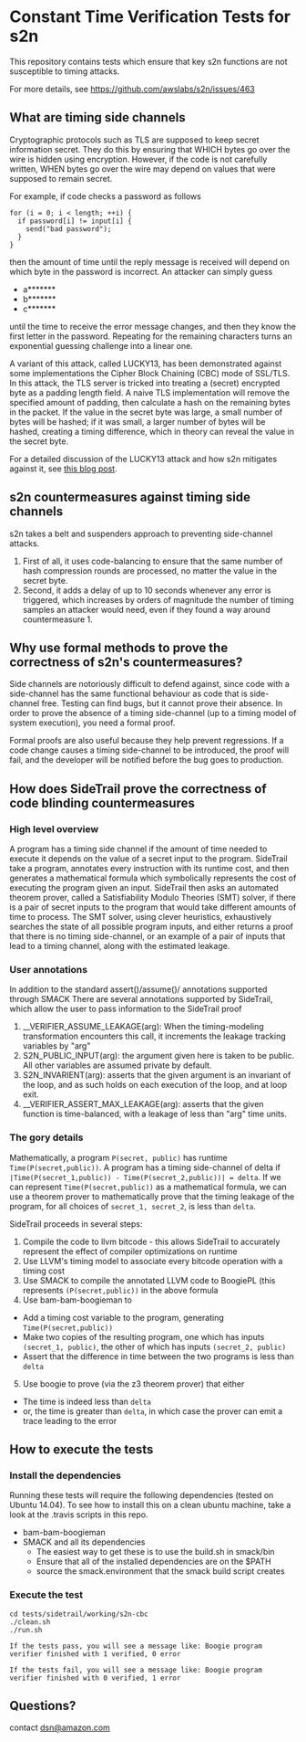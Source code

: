 # Constant Time Verification Tests for s2n

This repository contains tests which ensure that key s2n functions
are not susceptible to timing attacks.

For more details, see https://github.com/awslabs/s2n/issues/463


## What are timing side channels

Cryptographic protocols such as TLS are supposed to keep secret information secret.
They do this by ensuring that WHICH bytes go over the wire is hidden using encryption.
However, if the code is not carefully written, WHEN bytes go over the wire may depend
on values that were supposed to remain secret.

For example, if code checks a password as follows

```
for (i = 0; i < length; ++i) {
  if password[i] != input[i] {
    send("bad password");
  }
}
```
then the amount of time until the reply message is received will depend on which byte in the password
is incorrect.  An attacker can simply guess
  * a*******
  * b*******
  * c*******

until the time to receive the error message changes, and then they know the first letter in the password.
Repeating for the remaining characters turns an exponential guessing challenge into a linear one.

A variant of this attack, called LUCKY13, has been demonstrated against some implementations the Cipher Block Chaining (CBC) mode of SSL/TLS. In this attack, the TLS server is tricked into treating a (secret) encrypted byte as a padding length field. A naive TLS implementation will remove the specified amount of padding, then calculate a hash on the remaining bytes in the packet. If the value in the secret byte was large, a small number of bytes will be hashed; if it was small, a larger number of bytes will be hashed, creating a timing difference, which in theory can reveal the value in the secret byte.

For a detailed discussion of the LUCKY13 attack and how s2n mitigates against it, see [this blog post](https://aws.amazon.com/blogs/security/s2n-and-lucky-13/). 

## s2n countermeasures against timing side channels

s2n takes a belt and suspenders approach to preventing side-channel attacks.
1. First of all, it uses code-balancing to ensure that the same number of hash compression rounds are processed, no matter the value in the secret byte.
2. Second, it adds a delay of up to 10 seconds whenever any error is triggered, which increases by orders of magnitude the number of timing samples an attacker would need, even if they found a way around countermeasure 1. 

## Why use formal methods to prove the correctness of s2n's countermeasures?
Side channels are notoriously difficult to defend against, since code with a side-channel has the same functional behaviour as code that is side-channel free. Testing can find bugs, but it cannot prove their absence.  In order to prove the absence of a timing side-channel (up to a timing model of system execution), you need a formal proof.

Formal proofs are also useful because they help prevent regressions.  If a code change causes a timing side-channel to be introduced, the proof will fail, and the developer will be notified before the bug goes to production.

## How does SideTrail prove the correctness of code blinding countermeasures

### High level overview
A program has a timing side channel if the amount of time needed to execute it depends on the value of a secret input to the program. SideTrail take a program, annotates every instruction with its runtime cost, and then generates a mathematical formula which symbolically represents the cost of executing the program given an input.  SideTrail then asks an automated theorem prover, called a Satisfiability Modulo Theories (SMT) solver, if there is a pair of secret inputs to the program that would take different amounts of time to process.  The SMT solver, using clever heuristics, exhaustively searches the state of all possible program inputs, and either returns a proof that there is no timing side-channel, or an example of a pair of inputs that lead to a timing channel, along with the estimated leakage.

### User annotations
In addition to the standard assert()/assume()/ annotations supported through SMACK There are several annotations supported by SideTrail, which allow the user to pass information to the SideTrail proof
1. __VERIFIER_ASSUME_LEAKAGE(arg): When the timing-modeling transformation encounters this call, it increments the leakage tracking variables by "arg"
2. S2N_PUBLIC_INPUT(arg): the argument given here is taken to be public. All other variables are assumed private by default.
3. S2N_INVARIENT(arg): asserts that the given argument is an invariant of the loop, and as such holds on each execution of the loop, and at loop exit.
4. __VERIFIER_ASSERT_MAX_LEAKAGE(arg): asserts that the given function is time-balanced, with a leakage of less than "arg" time units. 

### The gory details

Mathematically, a program `P(secret, public)` has runtime `Time(P(secret,public))`. A program has a timing side-channel of delta if `|Time(P(secret_1,public)) - Time(P(secret_2,public))| = delta`.  If we can represent `Time(P(secret,public))` as a mathematical formula, we can use a theorem prover to mathematically prove that the timing leakage of the program, for all choices of `secret_1, secret_2`, is less than `delta`. 

SideTrail proceeds in several steps:
1. Compile the code to llvm bitcode - this allows SideTrail to accurately represent the effect of compiler optimizations on runtime
2. Use LLVM's timing model to associate every bitcode operation with a timing cost
3. Use SMACK to compile the annotated LLVM code to BoogiePL (this represents `(P(secret,public))` in the above formula
4. Use bam-bam-boogieman to
  * Add a timing cost variable to the program, generating `Time(P(secret,public))`
  * Make two copies of the resulting program, one which has inputs `(secret_1, public)`, the other of which has inputs `(secret_2, public)`
  * Assert that the difference in time between the two programs is less than `delta`
5. Use boogie to prove (via the z3 theorem prover) that either
  * The time is indeed less than `delta`
  * or, the time is greater than `delta`, in which case the prover can emit a trace leading to the error


## How to execute the tests

### Install the dependencies
Running these tests will require the following dependencies
(tested on Ubuntu 14.04).  To see how to install this on a clean ubuntu machine, 
take a look at the .travis scripts in this repo.

- bam-bam-boogieman 
- SMACK and all its dependencies
  - The easiest way to get these is to use the build.sh in smack/bin
  - Ensure that all of the installed dependencies are on the $PATH
  - source the smack.environment that the smack build script creates

### Execute the test

```
cd tests/sidetrail/working/s2n-cbc
./clean.sh
./run.sh

If the tests pass, you will see a message like: Boogie program verifier finished with 1 verified, 0 error

If the tests fail, you will see a message like: Boogie program verifier finished with 0 verified, 1 error
```


## Questions?
contact dsn@amazon.com